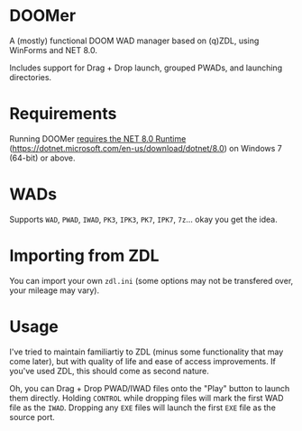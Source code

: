 # DOOMer
A (mostly) functional DOOM WAD manager based on (q)ZDL, using WinForms and NET 8.0.

Includes support for Drag + Drop launch, grouped PWADs, and launching directories.

# Requirements
Running DOOMer [requires the NET 8.0 Runtime](https://dotnet.microsoft.com/en-us/download/dotnet/8.0) (https://dotnet.microsoft.com/en-us/download/dotnet/8.0) on Windows 7 (64-bit) or above.

# WADs
Supports `WAD`, `PWAD`, `IWAD`, `PK3`, `IPK3`, `PK7`, `IPK7`, `7z`... okay you get the idea.

# Importing from ZDL
You can import your own `zdl.ini` (some options may not be transfered over, your mileage may vary).

# Usage
I've tried to maintain familiartiy to ZDL (minus some functionality that may come later), but with quality of life and ease of access improvements. If you've used ZDL, this should come as second nature.

Oh, you can Drag + Drop PWAD/IWAD files onto the "Play" button to launch them directly. Holding `CONTROL` while dropping files will mark the first WAD file as the `IWAD`. Dropping any `EXE` files will launch the first `EXE` file as the source port.
